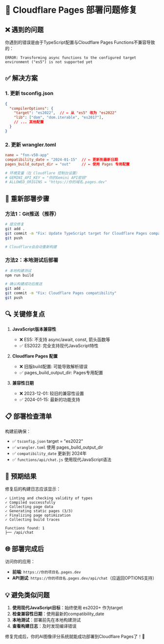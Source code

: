 # 🔧 Cloudflare Pages 部署问题修复

## ❌ 遇到的问题

你遇到的错误是由于TypeScript配置与Cloudflare Pages Functions不兼容导致的：

```
ERROR: Transforming async functions to the configured target environment ("es5") is not supported yet
```

## ✅ 解决方案

### 1. 更新 tsconfig.json
```json
{
  "compilerOptions": {
    "target": "es2022",  // ← 从 "es5" 改为 "es2022"
    "lib": ["dom", "dom.iterable", "es2017"],
    // ... 其他配置
  }
}
```

### 2. 更新 wrangler.toml
```toml
name = "fon-v50-app"
compatibility_date = "2024-01-15"  // ← 更新到最新日期
pages_build_output_dir = "out"     // ← 使用 Pages 专用配置

# 环境变量（在 Cloudflare 控制台设置）
# GEMINI_API_KEY = "你的Gemini API密钥"
# ALLOWED_ORIGINS = "https://你的域名.pages.dev"
```

## 🚀 重新部署步骤

### 方法1：Git推送（推荐）
```bash
# 提交修复
git add .
git commit -m "Fix: Update TypeScript target for Cloudflare Pages compatibility"
git push

# Cloudflare会自动重新构建
```

### 方法2：本地测试后部署
```bash
# 本地构建测试
npm run build

# 确认构建成功后推送
git add .
git commit -m "Fix: Cloudflare Pages compatibility"
git push
```

## 🔍 关键修复点

1. **JavaScript版本兼容性**
   - ❌ ES5: 不支持 async/await, const, 箭头函数等
   - ✅ ES2022: 完全支持现代JavaScript特性

2. **Cloudflare Pages 配置**
   - ❌ 旧版build配置: 可能导致解析错误
   - ✅ pages_build_output_dir: Pages专用配置

3. **兼容性日期**
   - ❌ 2023-12-01: 较旧的兼容性设置
   - ✅ 2024-01-15: 最新的功能支持

## 📋 部署检查清单

构建前确保：
- ✅ `tsconfig.json` target = "es2022"
- ✅ `wrangler.toml` 使用 pages_build_output_dir
- ✅ `compatibility_date` 更新到 2024年
- ✅ `functions/api/chat.js` 使用现代JavaScript语法

## 🎯 预期结果

修复后的构建日志应该显示：
```
✓ Linting and checking validity of types
✓ Compiled successfully 
✓ Collecting page data
✓ Generating static pages (3/3)
✓ Finalizing page optimization
✓ Collecting build traces

Functions found: 1
├── /api/chat
```

## 🌐 部署完成后

访问你的应用：
- **前端**: `https://你的项目名.pages.dev`
- **API测试**: `https://你的项目名.pages.dev/api/chat`（应返回OPTIONS支持）

## 💡 避免类似问题

1. **使用现代JavaScript目标**：始终使用 es2020+ 作为target
2. **检查兼容性日期**：使用最新的compatibility_date
3. **本地测试**：部署前先在本地构建测试
4. **查看构建日志**：及时发现编译错误

修复完成后，你的AI图像评分系统就能成功部署到Cloudflare Pages了！🎉 